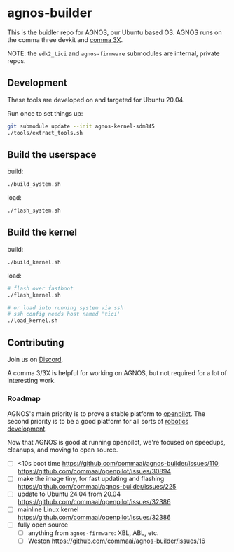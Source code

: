 # agnos-builder

This is the buidler repo for AGNOS, our Ubuntu based OS. AGNOS runs on the comma three devkit and [comma 3X](https://comma.ai/shop/comma-3x).

NOTE: the `edk2_tici` and `agnos-firmware` submodules are internal, private repos.

## Development

These tools are developed on and targeted for Ubuntu 20.04.

Run once to set things up:
```sh
git submodule update --init agnos-kernel-sdm845
./tools/extract_tools.sh
```

## Build the userspace

build:
```sh
./build_system.sh
```

load:
```sh
./flash_system.sh
```

## Build the kernel

build:
```sh
./build_kernel.sh
```

load:
```sh
# flash over fastboot
./flash_kernel.sh

# or load into running system via ssh
# ssh config needs host named 'tici'
./load_kernel.sh
```

## Contributing

Join us on [Discord](https://discord.comma.ai).

A comma 3/3X is helpful for working on AGNOS, but not required for a lot of interesting work.

### Roadmap

AGNOS's main priority is to prove a stable platform to [openpilot](https://github.com/commaai/openpilot).
The second priority is to be a good platform for all sorts of [robotics development](https://blog.comma.ai/a-drive-in-the-office/).

Now that AGNOS is good at running openpilot, we're focused on speedups, cleanups, and moving to open source.
- [ ] <10s boot time https://github.com/commaai/agnos-builder/issues/110, https://github.com/commaai/openpilot/issues/30894
- [ ] make the image tiny, for fast updating and flashing https://github.com/commaai/agnos-builder/issues/225
- [ ] update to Ubuntu 24.04 from 20.04 https://github.com/commaai/openpilot/issues/32386
- [ ] mainline Linux kernel https://github.com/commaai/openpilot/issues/32386
- [ ] fully open source 
  - [ ] anything from `agnos-firmware`: XBL, ABL, etc.
  - [ ] Weston https://github.com/commaai/agnos-builder/issues/16
